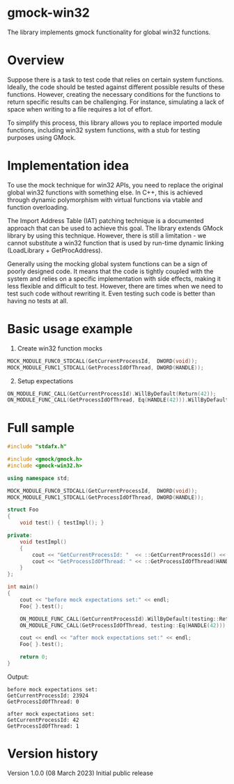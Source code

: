 # gmock-win32
The library implements gmock functionality for global win32 functions.

# Overview

Suppose there is a task to test code that relies on certain system functions. Ideally, the code should be tested against different possible results of these functions. However, creating the necessary conditions for the functions to return specific results can be challenging. For instance, simulating a lack of space when writing to a file requires a lot of effort.

To simplify this process, this library allows you to replace imported module functions, including win32 system functions, with a stub for testing purposes using GMock.

# Implementation idea

To use the mock technique for win32 APIs, you need to replace the original global win32 functions with something else. In C++, this is achieved through dynamic polymorphism with virtual functions via vtable and function overloading.

The Import Address Table (IAT) patching technique is a documented approach that can be used to achieve this goal. The library extends GMock library by using this technique. However, there is still a limitation - we cannot substitute a win32 function that is used by run-time dynamic linking (LoadLibrary + GetProcAddress).

Generally using the mocking global system functions can be a sign of poorly designed code. It means that the code is tightly coupled with the system and relies on a specific implementation with side effects, making it less flexible and difficult to test. However, there are times when we need to test such code without rewriting it. Even testing such code is better than having no tests at all.

# Basic usage example

1. Create win32 function mocks

```cpp
MOCK_MODULE_FUNC0_STDCALL(GetCurrentProcessId,  DWORD(void));
MOCK_MODULE_FUNC1_STDCALL(GetProcessIdOfThread, DWORD(HANDLE));
```

2. Setup expectations

```cpp
ON_MODULE_FUNC_CALL(GetCurrentProcessId).WillByDefault(Return(42));
ON_MODULE_FUNC_CALL(GetProcessIdOfThread, Eq(HANDLE(42))).WillByDefault(Return(1));
```

# Full sample

```cpp
#include "stdafx.h"

#include <gmock/gmock.h>
#include <gmock-win32.h>

using namespace std;

MOCK_MODULE_FUNC0_STDCALL(GetCurrentProcessId,  DWORD(void));
MOCK_MODULE_FUNC1_STDCALL(GetProcessIdOfThread, DWORD(HANDLE));

struct Foo
{
    void test() { testImpl(); }

private:
    void testImpl()
    {
        cout << "GetCurrentProcessId: "  << ::GetCurrentProcessId() << endl;
        cout << "GetProcessIdOfThread: " << ::GetProcessIdOfThread(HANDLE(42)) << endl;
    }
};

int main()
{
    cout << "before mock expectations set:" << endl;
    Foo{ }.test();

    ON_MODULE_FUNC_CALL(GetCurrentProcessId).WillByDefault(testing::Return(42));
    ON_MODULE_FUNC_CALL(GetProcessIdOfThread, testing::Eq(HANDLE(42))).WillByDefault(testing::Return(1));

    cout << endl << "after mock expectations set:" << endl;
    Foo{ }.test();

    return 0;
}
```

Output:
```console
before mock expectations set:
GetCurrentProcessId: 23924
GetProcessIdOfThread: 0

after mock expectations set:
GetCurrentProcessId: 42
GetProcessIdOfThread: 1
```

# Version history

Version 1.0.0 (08 March 2023)
Initial public release
